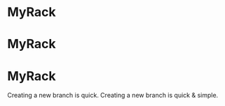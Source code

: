 # MyRack
# MyRack
# MyRack
Creating a new branch is quick.
Creating a new branch is quick & simple.
